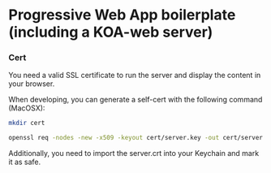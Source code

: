 # Progressive Web App boilerplate (including a KOA-web server)

### Cert

You need a valid SSL certificate to run the server and display the content in your browser.

When developing, you can generate a self-cert with the following command (MacOSX):

```bash
mkdir cert

openssl req -nodes -new -x509 -keyout cert/server.key -out cert/server.crt
```

Additionally, you need to import the server.crt into your Keychain and mark it as safe.

